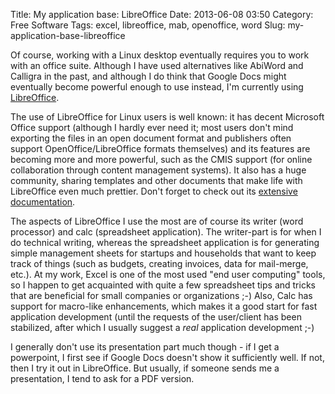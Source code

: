 Title: My application base: LibreOffice
Date: 2013-06-08 03:50
Category: Free Software
Tags: excel, libreoffice, mab, openoffice, word
Slug: my-application-base-libreoffice

Of course, working with a Linux desktop eventually requires you to work
with an office suite. Although I have used alternatives like AbiWord and
Calligra in the past, and although I do think that Google Docs might
eventually become powerful enough to use instead, I'm currently using
[LibreOffice](https://www.libreoffice.org/).

The use of LibreOffice for Linux users is well known: it has decent
Microsoft Office support (although I hardly ever need it; most users
don't mind exporting the files in an open document format and publishers
often support OpenOffice/LibreOffice formats themselves) and its
features are becoming more and more powerful, such as the CMIS support
(for online collaboration through content management systems). It also
has a huge community, sharing templates and other documents that make
life with LibreOffice even much prettier. Don't forget to check out its
[extensive
documentation](https://www.libreoffice.org/get-help/documentation/).

The aspects of LibreOffice I use the most are of course its writer (word
processor) and calc (spreadsheet application). The writer-part is for
when I do technical writing, whereas the spreadsheet application is for
generating simple management sheets for startups and households that
want to keep track of things (such as budgets, creating invoices, data
for mail-merge, etc.). At my work, Excel is one of the most used "end
user computing" tools, so I happen to get acquainted with quite a few
spreadsheet tips and tricks that are beneficial for small companies or
organizations ;-) Also, Calc has support for macro-like enhancements,
which makes it a good start for fast application development (until the
requests of the user/client has been stabilized, after which I usually
suggest a *real* application development ;-)

I generally don't use its presentation part much though - if I get a
powerpoint, I first see if Google Docs doesn't show it sufficiently
well. If not, then I try it out in LibreOffice. But usually, if someone
sends me a presentation, I tend to ask for a PDF version.
